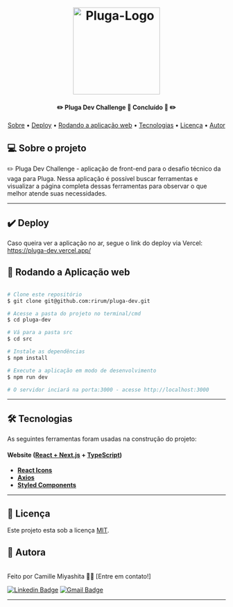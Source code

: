

<h1 align="center">
  <a href="#"> <img src="https://i.imgur.com/x4VPDlU.png" width="200px" alt="Pluga-Logo" > </a>
</h1>

<h4 align="center"> 
	✏️ Pluga Dev Challenge 🚩 Concluído 🚀 ✏️
</h4>

<p align="center">
 <a href="#-sobre-o-projeto">Sobre</a> •
  <a href="#-deploy">Deploy</a> •
  <a href="#-rodando-a-aplicacao-web">Rodando a aplicação web</a> •
  <a href="#-tecnologias">Tecnologias</a> • 
  <a href="#user-content--licença">Licença</a> • 
  <a href="#-autor">Autor</a> 
 
</p>


## 💻 Sobre o projeto

✏️ Pluga Dev Challenge - aplicação de front-end para o desafio técnico da vaga para Pluga. Nessa aplicação é possível buscar ferramentas e visualizar a página completa dessas ferramentas para observar o que melhor atende suas necessidades.

---
## ✔️ Deploy
Caso queira ver a aplicação no ar, segue o link do deploy via Vercel:
https://pluga-dev.vercel.app/


## 🧭 Rodando a Aplicação web

```bash

# Clone este repositório
$ git clone git@github.com:rirum/pluga-dev.git

# Acesse a pasta do projeto no terminal/cmd
$ cd pluga-dev

# Vá para a pasta src
$ cd src

# Instale as dependências
$ npm install

# Execute a aplicação em modo de desenvolvimento
$ npm run dev

# O servidor inciará na porta:3000 - acesse http://localhost:3000 

```

---

## 🛠 Tecnologias

As seguintes ferramentas foram usadas na construção do projeto:

#### **Website**  ([React + Next.js](https://reactjs.org/)  +  [TypeScript](https://www.typescriptlang.org/))


-   **[React Icons](https://react-icons.github.io/react-icons/)**
-   **[Axios](https://github.com/axios/axios)**
-   **[Styled Components](https://styled-components.com/docs)**

---



## 📝 Licença

Este projeto esta sob a licença [MIT](./LICENSE).

## 🦸 Autora
<br/>
Feito por Camille Miyashita 👋🏽 [Entre em contato!]

[![Linkedin Badge](https://img.shields.io/badge/-Camille-blue?style=flat-square&logo=Linkedin&logoColor=white&link=https://www.linkedin.com/in/camille-miyashita/)](https://www.linkedin.com/in/camille-miyashita/) 
[![Gmail Badge](https://img.shields.io/badge/-c.miyashita@gmail.com-c14438?style=flat-square&logo=Gmail&logoColor=white&link=mailto:c.miyashita@gmail.com)](mailto:c.miyashita@gmail.com)

---







